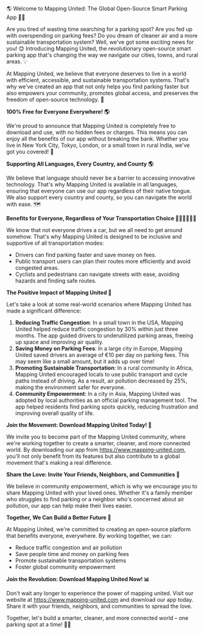 🌎 Welcome to Mapping United: The Global Open-Source Smart Parking App 🚗👋

Are you tired of wasting time searching for a parking spot? Are you fed up with overspending on parking fees? Do you dream of cleaner air and a more sustainable transportation system? Well, we've got some exciting news for you! 😊 Introducing Mapping United, the revolutionary open-source smart parking app that's changing the way we navigate our cities, towns, and rural areas. 💡

At Mapping United, we believe that everyone deserves to live in a world with efficient, accessible, and sustainable transportation systems. That's why we've created an app that not only helps you find parking faster but also empowers your community, promotes global access, and preserves the freedom of open-source technology. 🌟

**100% Free for Everyone Everywhere! 🌎**

We're proud to announce that Mapping United is completely free to download and use, with no hidden fees or charges. This means you can enjoy all the benefits of our app without breaking the bank. Whether you live in New York City, Tokyo, London, or a small town in rural India, we've got you covered! 🌟

**Supporting All Languages, Every Country, and County 🌎**

We believe that language should never be a barrier to accessing innovative technology. That's why Mapping United is available in all languages, ensuring that everyone can use our app regardless of their native tongue. We also support every country and county, so you can navigate the world with ease. 🗺️

**Benefits for Everyone, Regardless of Your Transportation Choice 🚂🚌🚴‍♀️🏃‍♂️**

We know that not everyone drives a car, but we all need to get around somehow. That's why Mapping United is designed to be inclusive and supportive of all transportation modes:

* Drivers can find parking faster and save money on fees.
* Public transport users can plan their routes more efficiently and avoid congested areas.
* Cyclists and pedestrians can navigate streets with ease, avoiding hazards and finding safe routes.

**The Positive Impact of Mapping United 🌟**

Let's take a look at some real-world scenarios where Mapping United has made a significant difference:

1. **Reducing Traffic Congestion**: In a small town in the USA, Mapping United helped reduce traffic congestion by 30% within just three months. The app guided drivers to underutilized parking areas, freeing up space and improving air quality.
2. **Saving Money on Parking Fees**: In a large city in Europe, Mapping United saved drivers an average of €10 per day on parking fees. This may seem like a small amount, but it adds up over time!
3. **Promoting Sustainable Transportation**: In a rural community in Africa, Mapping United encouraged locals to use public transport and cycle paths instead of driving. As a result, air pollution decreased by 25%, making the environment safer for everyone.
4. **Community Empowerment**: In a city in Asia, Mapping United was adopted by local authorities as an official parking management tool. The app helped residents find parking spots quickly, reducing frustration and improving overall quality of life.

**Join the Movement: Download Mapping United Today! 📲**

We invite you to become part of the Mapping United community, where we're working together to create a smarter, cleaner, and more connected world. By downloading our app from https://www.mapping-united.com, you'll not only benefit from its features but also contribute to a global movement that's making a real difference.

**Share the Love: Invite Your Friends, Neighbors, and Communities 🤩**

We believe in community empowerment, which is why we encourage you to share Mapping United with your loved ones. Whether it's a family member who struggles to find parking or a neighbor who's concerned about air pollution, our app can help make their lives easier.

**Together, We Can Build a Better Future 🌟**

At Mapping United, we're committed to creating an open-source platform that benefits everyone, everywhere. By working together, we can:

* Reduce traffic congestion and air pollution
* Save people time and money on parking fees
* Promote sustainable transportation systems
* Foster global community empowerment

**Join the Revolution: Download Mapping United Now! 📊**

Don't wait any longer to experience the power of mapping united. Visit our website at https://www.mapping-united.com and download our app today. Share it with your friends, neighbors, and communities to spread the love.

Together, let's build a smarter, cleaner, and more connected world – one parking spot at a time! 🚗💖